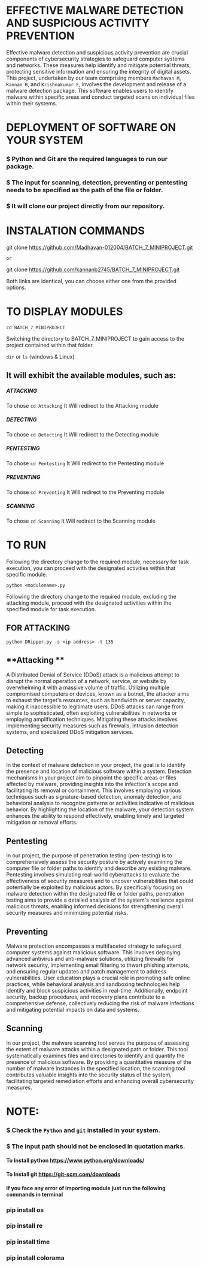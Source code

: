 # EFFECTIVE MALWARE DETECTION AND SUSPICIOUS ACTIVITY PREVENTION 
Effective malware detection and suspicious activity prevention are crucial components of cybersecurity strategies to safeguard computer systems and networks. These measures help identify and mitigate potential threats, protecting sensitive information and ensuring the integrity of digital assets.
This project, undertaken by our team comprising members `Madhavan M`, `Kannan B`, and `Krishnakumar E`, involves the development and release of a malware detection package. This software enables users to identify malware within specific areas and conduct targeted scans on individual files within their systems.

# DEPLOYMENT OF SOFTWARE ON YOUR SYSTEM
### $ Python and Git are the required languages to run our package.
### $ The input for scanning, detection, preventing or pentesting needs to be specified as the path of the file or folder.
### $ It will clone our project directly from our repository. 

# INSTALATION COMMANDS
git clone https://github.com/Madhavan-012004/BATCH_7_MINIPROJECT.git

`or`

git clone https://github.com/kannanb2745/BATCH_7_MINIPROJECT.git 

Both links are identical, you can choose either one from the provided options.
# TO DISPLAY MODULES
`cd BATCH_7_MINIPROJECT`

Switching the directory to BATCH_7_MINIPROJECT to gain access to the project contained within that folder.

`dir` or `ls` (windows & Linux)

## It will exhibit the available modules, such as:
##### ATTACKING
To chose `cd Attacking` It Will redirect to the Attacking module
##### DETECTING
To chose `cd Detecting` It Will redirect to the Detecting module
##### PENTESTING 
To chose `cd Pentesting` It Will redirect to the Pentesting module
##### PREVENTING 
To chose `cd Preventing` It Will redirect to the Preventing module
##### SCANNING
To chose `cd Scanning` It Will redirect to the Scanning module

# TO RUN
Following the directory change to the required module, necessary for task execution, you can proceed with the designated activities within that specific module.

`python <modulename>.py`

Following the directory change to the required module, excluding the attacking module, proceed with the designated activities within the specified module for task execution.
## FOR ATTACKING
`python DRipper.py -s <ip address> -t 135`
## **Attacking **
A Distributed Denial of Service (DDoS) attack is a malicious attempt to disrupt the normal operation of a network, service, or website by overwhelming it with a massive volume of traffic. Utilizing multiple compromised computers or devices, known as a botnet, the attacker aims to exhaust the target's resources, such as bandwidth or server capacity, making it inaccessible to legitimate users. DDoS attacks can range from simple to sophisticated, often exploiting vulnerabilities in networks or employing amplification techniques. Mitigating these attacks involves implementing security measures such as firewalls, intrusion detection systems, and specialized DDoS mitigation services.

## **Detecting**
In the context of malware detection in your project, the goal is to identify the presence and location of malicious software within a system. Detection mechanisms in your project aim to pinpoint the specific areas or files affected by malware, providing insights into the infection's scope and facilitating its removal or containment. This involves employing various techniques such as signature-based detection, anomaly detection, and behavioral analysis to recognize patterns or activities indicative of malicious behavior. By highlighting the location of the malware, your detection system enhances the ability to respond effectively, enabling timely and targeted mitigation or removal efforts.

## **Pentesting**
In our project, the purpose of penetration testing (pen-testing) is to comprehensively assess the security posture by actively examining the computer file or folder paths to identify and describe any existing malware. Pentesting involves simulating real-world cyberattacks to evaluate the effectiveness of security measures and to uncover vulnerabilities that could potentially be exploited by malicious actors. By specifically focusing on malware detection within the designated file or folder paths, penetration testing aims to provide a detailed analysis of the system's resilience against malicious threats, enabling informed decisions for strengthening overall security measures and minimizing potential risks.

## **Preventing**
Malware protection encompasses a multifaceted strategy to safeguard computer systems against malicious software. This involves deploying advanced antivirus and anti-malware solutions, utilizing firewalls for network security, implementing email filtering to thwart phishing attempts, and ensuring regular updates and patch management to address vulnerabilities. User education plays a crucial role in promoting safe online practices, while behavioral analysis and sandboxing technologies help identify and block suspicious activities in real-time. Additionally, endpoint security, backup procedures, and recovery plans contribute to a comprehensive defense, collectively reducing the risk of malware infections and mitigating potential impacts on data and systems.

## **Scanning**
In our project, the malware scanning tool serves the purpose of assessing the extent of malware attacks within a designated path or folder. This tool systematically examines files and directories to identify and quantify the presence of malicious software. By providing a quantitative measure of the number of malware instances in the specified location, the scanning tool contributes valuable insights into the security status of the system, facilitating targeted remediation efforts and enhancing overall cybersecurity measures.



# NOTE: 
### $ Check the `Python` and `git` installed in your system.
### $ The input path should not be enclosed in quotation marks.
#### To Install python https://www.python.org/downloads/
#### To Install git https://git-scm.com/downloads
#### If you face any error of importing module just run the following commands in terminal
### pip install os 
### pip install re 
### pip install time
### pip install colorama


